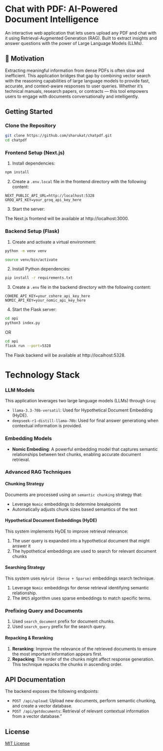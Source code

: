 # Chat with PDF: AI-Powered Document Intelligence

An interactive web application that lets users upload any PDF and chat with it using Retrieval-Augmented Generation (RAG). Built to extract insights and answer questions with the power of Large Language Models (LLMs).

## 🌱 Motivation
Extracting meaningful information from dense PDFs is often slow and inefficient. This application bridges that gap by combining vector search with the reasoning capabilities of large language models to provide fast, accurate, and context-aware responses to user queries. Whether it’s technical manuals, research papers, or contracts — this tool empowers users to engage with documents conversationally and intelligently.

## Getting Started

### Clone the Repository
```bash
git clone https://github.com/sharukat/chatpdf.git
cd chatpdf
```

### Frontend Setup (Next.js)

1. Install dependencies:
```bash
npm install
```

2. Create a `.env.local` file in the frontend directory with the following content:
```
NEXT_PUBLIC_API_URL=http://localhost:5328
GROQ_API_KEY=your_groq_api_key_here
```

3. Start the server:

The Next.js frontend will be available at http://localhost:3000.

### Backend Setup (Flask)

1. Create and activate a virtual environment:
```bash
python -m venv venv

source venv/bin/activate
```

2. Install Python dependencies:
```bash
pip install -r requirements.txt
```

3. Create a `.env` file in the backend directory with the following content:
```
COHERE_API_KEY=your_cohere_api_key_here
NOMIC_API_KEY=your_nomic_api_key_here
```

4. Start the Flask server:
```bash
cd api
python3 index.py
```
OR
```bash
cd api
flask run --port=5328
```

The Flask backend will be available at http://localhost:5328.

# Technology Stack

### LLM Models

This application leverages two large language models (LLMs) through `Groq`:

- `llama-3.3-70b-versatil`: Used for Hypothetical Document Embedding (HyDE).
- `deepseek-r1-distill-llama-70b`: Used for final answer generationg when contextual information is provided.

### Embedding Models

- **Nomic Embediing**: A powerful embedding model that captures semantic relationships between text chunks, enabling accurate document retrieval.

### Advanced RAG Techniques

#### Chunking Strategy
Documents are processed using an `semantic chunking` strategy that:
- Leverage `Nomic` embeddings to determine breakpoints
- Automatically adjusts chunk sizes based semantics of the text

#### Hypothetical Document Embeddings (HyDE)
This system implements HyDE to improve retrieval relevance:
1. The user query is expanded into a hypothetical document that might answer it
2. The hypothetical embeddings are used to search for relevant document chunks

#### Searching Strategy
This system uses `Hybrid (Dense + Sparse)` embeddings search technique.
1. Leverage `Nomic` embeddings for dense retrieval identifying semantic relationship.
2. The `BM25` algorithm uses sparse embeddings to match specific terms.

### Prefixing Query and Documents
1. Used `search_document` prefix for document chunks.
2. Used `search_query` prefix for the search query.

#### Repacking & Reranking
1. **Reranking**: Improve the relevance of the retrieved documents to ensure the most important information appears first.
2. **Repacking**: The order of the chunks might affect response generation. This technique repacks the chunks in ascending order.


## API Documentation

The backend exposes the following endpoints:

- `POST /api/upload`: Upload new documents, perform semantic chunking, and create a vector database.
- `POST /api/getdocuments`: Retrieval of relevant contextual information from a vector database.”


## License

[MIT License](LICENSE)
